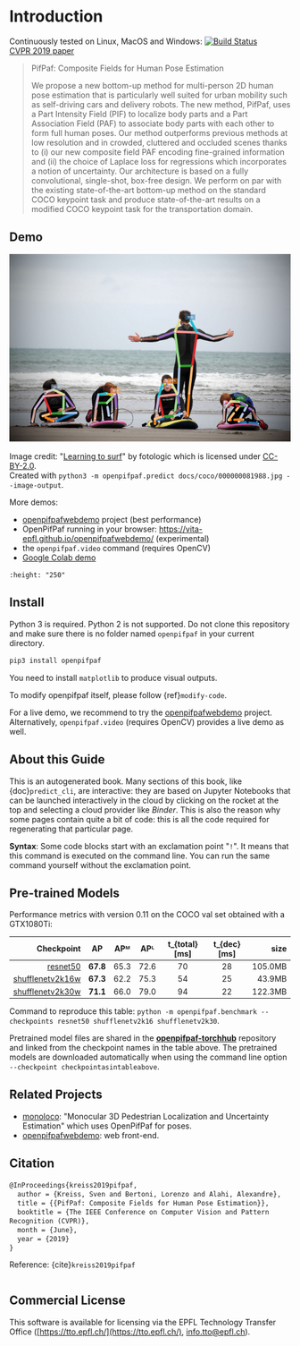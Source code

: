 # Introduction

Continuously tested on Linux, MacOS and Windows: [![Build Status](https://travis-ci.org/vita-epfl/openpifpaf.svg?branch=master)](https://travis-ci.org/vita-epfl/openpifpaf)<br />
[CVPR 2019 paper](http://openaccess.thecvf.com/content_CVPR_2019/html/Kreiss_PifPaf_Composite_Fields_for_Human_Pose_Estimation_CVPR_2019_paper.html)
<!-- [arxiv.org/abs/1903.06593](https://arxiv.org/abs/1903.06593) -->

> PifPaf: Composite Fields for Human Pose Estimation
>
> We propose a new bottom-up method for multi-person 2D human pose
> estimation that is particularly well suited for urban mobility such as self-driving cars
> and delivery robots. The new method, PifPaf, uses a Part Intensity Field (PIF) to
> localize body parts and a Part Association Field (PAF) to associate body parts with each other to form
> full human poses.
> Our method outperforms previous methods at low resolution and in crowded,
> cluttered and occluded scenes
> thanks to (i) our new composite field PAF encoding fine-grained information and (ii) the choice of Laplace loss for regressions which incorporates a notion of uncertainty.
> Our architecture is based on a fully
> convolutional, single-shot, box-free design.
> We perform on par with the existing
> state-of-the-art bottom-up method on the standard COCO keypoint task
> and produce state-of-the-art results on a modified COCO keypoint task for
> the transportation domain.


## Demo

![example image with overlaid pose predictions](../docs/coco/000000081988.jpg.predictions.png)

Image credit: "[Learning to surf](https://www.flickr.com/photos/fotologic/6038911779/in/photostream/)" by fotologic which is licensed under [CC-BY-2.0].<br />
Created with
`python3 -m openpifpaf.predict docs/coco/000000081988.jpg --image-output`.

More demos:
* [openpifpafwebdemo](https://github.com/vita-epfl/openpifpafwebdemo) project (best performance)
* OpenPifPaf running in your browser: https://vita-epfl.github.io/openpifpafwebdemo/ (experimental)
* the `openpifpaf.video` command (requires OpenCV)
* [Google Colab demo](https://colab.research.google.com/drive/1H8T4ZE6wc0A9xJE4oGnhgHpUpAH5HL7W)

```{image} ../docs/wave3.gif
:height: "250"
```


## Install

Python 3 is required. Python 2 is not supported.
Do not clone this repository
and make sure there is no folder named `openpifpaf` in your current directory.

```sh
pip3 install openpifpaf
```

You need to install `matplotlib` to produce visual outputs.

To modify openpifpaf itself, please follow {ref}`modify-code`.

For a live demo, we recommend to try the
[openpifpafwebdemo](https://github.com/vita-epfl/openpifpafwebdemo) project.
Alternatively, `openpifpaf.video` (requires OpenCV) provides a live demo as well.


## About this Guide

This is an autogenerated book.
Many sections of this book, like {doc}`predict_cli`, are interactive:
they are based on Jupyter Notebooks
that can be launched interactively in the cloud by clicking on the rocket
at the top and selecting a cloud provider like _Binder_.
This is also the reason why some pages contain quite a bit of code: this is
all the code required for regenerating that particular page.

__Syntax__: Some code blocks start with an exclamation point "`!`". It means
that this command is executed on the command line. You can run the same command
yourself without the exclamation point.


## Pre-trained Models

Performance metrics with version 0.11 on the COCO val set obtained with a GTX1080Ti:

| Checkpoint                | AP       | APᴹ      | APᴸ      | t_{total} [ms]  | t_{dec} [ms] |     size |
|--------------------------:|:--------:|:--------:|:--------:|:---------------:|:------------:|---------:|
| [resnet50]                | __67.8__ | 65.3     | 72.6     | 70              | 28           |  105.0MB |
| [shufflenetv2k16w]        | __67.3__ | 62.2     | 75.3     | 54              | 25           |   43.9MB |
| [shufflenetv2k30w]        | __71.1__ | 66.0     | 79.0     | 94              | 22           |  122.3MB |

[resnet50]: https://github.com/vita-epfl/openpifpaf-torchhub/releases/download/v0.11.2/resnet50-200527-171310-cif-caf-caf25-o10s-c0b7ae80.pkl
[shufflenetv2k16w]: https://github.com/vita-epfl/openpifpaf-torchhub/releases/download/v0.11.0/shufflenetv2k16w-200510-221334-cif-caf-caf25-o10s-604c5956.pkl
[shufflenetv2k30w]: https://github.com/vita-epfl/openpifpaf-torchhub/releases/download/v0.11.0/shufflenetv2k30w-200510-104256-cif-caf-caf25-o10s-0b5ba06f.pkl

Command to reproduce this table: `python -m openpifpaf.benchmark --checkpoints resnet50 shufflenetv2k16 shufflenetv2k30`.

Pretrained model files are shared in the
__[openpifpaf-torchhub](https://github.com/vita-epfl/openpifpaf-torchhub/releases)__
repository and linked from the checkpoint names in the table above.
The pretrained models are downloaded automatically when
using the command line option `--checkpoint checkpointasintableabove`.


## Related Projects

* [monoloco](https://github.com/vita-epfl/monoloco): "Monocular 3D Pedestrian Localization and Uncertainty Estimation" which uses OpenPifPaf for poses.
* [openpifpafwebdemo](https://github.com/vita-epfl/openpifpafwebdemo): web front-end.


## Citation

```
@InProceedings{kreiss2019pifpaf,
  author = {Kreiss, Sven and Bertoni, Lorenzo and Alahi, Alexandre},
  title = {{PifPaf: Composite Fields for Human Pose Estimation}},
  booktitle = {The IEEE Conference on Computer Vision and Pattern Recognition (CVPR)},
  month = {June},
  year = {2019}
}
```
Reference: {cite}`kreiss2019pifpaf`

[CC-BY-2.0]: https://creativecommons.org/licenses/by/2.0/



```{bibliography} references.bib
```


## Commercial License

This software is available for licensing via the EPFL Technology Transfer
Office ([https://tto.epfl.ch/](https://tto.epfl.ch/), [info.tto@epfl.ch](mailto:info.tto@epfl.ch)).

